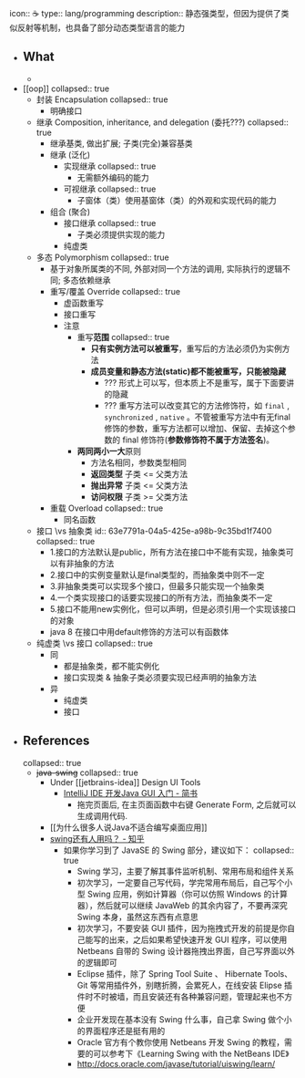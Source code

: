icon:: ☕
type:: lang/programming
description:: 静态强类型，但因为提供了类似反射等机制，也具备了部分动态类型语言的能力

- ## What
  -
- [[oop]]
  collapsed:: true
  - 封装 Encapsulation
    collapsed:: true
    - 明确接口
  - 继承 Composition, inheritance, and delegation (委托???)
    collapsed:: true
    - 继承基类, 做出扩展; 子类(完全)兼容基类
    - 继承 (泛化)
      - 实现继承
        collapsed:: true
        - 无需额外编码的能力
      - 可视继承
        collapsed:: true
        - 子窗体（类）使用基窗体（类）的外观和实现代码的能力
    - 组合 (聚合)
      - 接口继承
        collapsed:: true
        - 子类必须提供实现的能力
      - 纯虚类
  - 多态 Polymorphism
    collapsed:: true
    - 基于对象所属类的不同, 外部对同一个方法的调用, 实际执行的逻辑不同; 多态依赖继承
    - 重写/覆盖 Override
      collapsed:: true
      - 虚函数重写
      - 接口重写
      - 注意
        - 重写**范围**
          collapsed:: true
          - **只有实例方法可以被重写**，重写后的方法必须仍为实例方法
          - **成员变量和静态方法(static)都不能被重写，只能被隐藏**
            - ??? 形式上可以写，但本质上不是重写，属于下面要讲的隐藏
            - ??? 重写方法可以改变其它的方法修饰符，如 `final` , `synchronized` , `native` 。不管被重写方法中有无final修饰的参数，重写方法都可以增加、保留、去掉这个参数的 final 修饰符(**参数修饰符不属于方法签名**)。
        - **两同两小一大**原则
          - 方法名相同，参数类型相同
          - **返回类型** 子类 <= 父类方法
          - **抛出异常** 子类 <= 父类方法
          - **访问权限** 子类 >= 父类方法
    - 重载 Overload
      collapsed:: true
      - 同名函数
  - 接口 \vs 抽象类
    id:: 63e7791a-04a5-425e-a98b-9c35bd1f7400
    collapsed:: true
    - 1.接口的方法默认是public，所有方法在接口中不能有实现，抽象类可以有非抽象的方法
    - 2.接口中的实例变量默认是final类型的，而抽象类中则不一定
    - 3.非抽象类类可以实现多个接口，但最多只能实现一个抽象类
    - 4.一个类实现接口的话要实现接口的所有方法，而抽象类不一定
    - 5.接口不能用new实例化，但可以声明，但是必须引用一个实现该接口的对象
    - java 8 在接口中用default修饰的方法可以有函数体
  - 纯虚类 \vs 接口
    collapsed:: true
    - 同
      - 都是抽象类，都不能实例化
      - 接口实现类 & 抽象子类必须要实现已经声明的抽象方法
    - 异
      - 纯虚类
      - 接口
- ## References
  collapsed:: true
  - ~~java-swing~~
    collapsed:: true
    - Under [[jetbrains-idea]] Design UI Tools
      - [IntelliJ IDE 开发Java GUI 入门 - 简书](https://www.jianshu.com/p/cdca9a30b86b)
        - 拖完页面后, 在主页面函数中右键 Generate Form, 之后就可以生成调用代码.
    - [[为什么很多人说Java不适合编写桌面应用]]
    - [swing还有人用吗？ - 知乎](https://www.zhihu.com/question/26610345)
      - 如果你学习到了 JavaSE 的 Swing 部分，建议如下：
        collapsed:: true
        - Swing 学习，主要了解其事件监听机制、常用布局和组件关系
        - 初次学习，一定要自己写代码，学完常用布局后，自己写个小型 Swing 应用，例如计算器（你可以仿照 Windows 的计算器），然后就可以继续 JavaWeb 的其余内容了，不要再深究 Swing 本身，虽然这东西有点意思
        - 初次学习，不要安装 GUI 插件，因为拖拽式开发的前提是你自己能写的出来，之后如果希望快速开发 GUI 程序，可以使用 Netbeans 自带的 Swing 设计器拖拽出界面，自己写界面以外的逻辑即可
        - Eclipse 插件，除了 Spring Tool Suite 、 Hibernate Tools、Git 等常用插件外，别瞎折腾，会累死人，在线安装 Elipse 插件时不时被墙，而且安装还有各种兼容问题，管理起来也不方便
        - 企业开发现在基本没有 Swing 什么事，自己拿 Swing 做个小的界面程序还是挺有用的
        - Oracle 官方有个教你使用 Netbeans 开发 Swing 的教程，需要的可以参考下《Learning Swing with the NetBeans IDE》
        - http://docs.oracle.com/javase/tutorial/uiswing/learn/